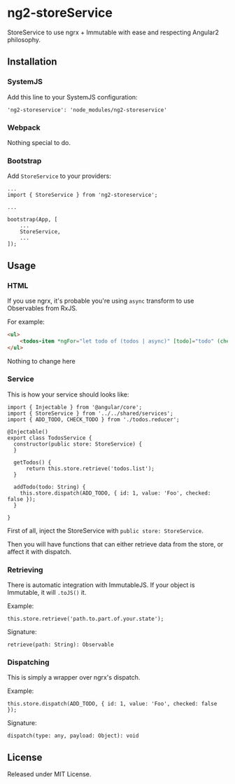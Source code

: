 # ng2-storeService

StoreService to use ngrx + Immutable with ease and respecting Angular2 philosophy.

## Installation

### SystemJS

Add this line to your SystemJS configuration:

```
'ng2-storeservice': 'node_modules/ng2-storeservice'
```

### Webpack

Nothing special to do.

### Bootstrap

Add `StoreService` to your providers:

```es6
...
import { StoreService } from 'ng2-storeservice';

...

bootstrap(App, [
    ...
    StoreService,
    ...
]);

```

## Usage

### HTML

If you use ngrx, it's probable you're using `async` transform to use Observables from RxJS.

For example:
```html
<ul>
    <todos-item *ngFor="let todo of (todos | async)" [todo]="todo" (checkChange)="updateTodo($event)"></todos-item>
</ul>
```

Nothing to change here

### Service

This is how your service should looks like:

```es6
import { Injectable } from '@angular/core';
import { StoreService } from '../../shared/services';
import { ADD_TODO, CHECK_TODO } from './todos.reducer';

@Injectable()
export class TodosService {
  constructor(public store: StoreService) {
  }

  getTodos() {
      return this.store.retrieve('todos.list');
  }

  addTodo(todo: String) {
    this.store.dispatch(ADD_TODO, { id: 1, value: 'Foo', checked: false });
  }

}
```

First of all, inject the StoreService with `public store: StoreService`.

Then you will have functions that can either retrieve data from the store, or affect it with dispatch.

### Retrieving

There is automatic integration with ImmutableJS. If your object is Immutable, it will `.toJS()` it.

Example:

```es6
this.store.retrieve('path.to.part.of.your.state');
```

Signature:

```es6
retrieve(path: String): Observable
```

### Dispatching

This is simply a wrapper over ngrx's dispatch.

Example:

```es6
this.store.dispatch(ADD_TODO, { id: 1, value: 'Foo', checked: false });
```

Signature:

```es6
dispatch(type: any, payload: Object): void
```

## License

Released under MIT License.
